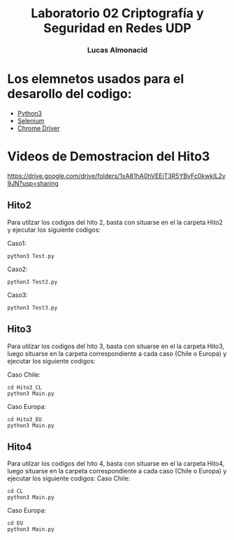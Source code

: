 <br />
<div align="center">

  <h1 align="center"> Laboratorio 02 Criptografía y Seguridad en Redes UDP</h1>

  <h3 align="center">
    Lucas Almonacid
  </h3>
</div>

# Los elemnetos usados para el desarollo del codigo:

* [Python3](https://www.python.org)
* [Selenium](https://www.selenium.dev)
* [Chrome Driver](https://chromedriver.chromium.org)

# Videos de Demostracion del Hito3

https://drive.google.com/drive/folders/1xA81hA0hVEEjT3R5YBvFc0kwkIL2y9JN?usp=sharing

## Hito2

Para utilzar los codigos del hito 2, basta con situarse en el la carpeta Hito2 y ejecutar los siguiente codigos:

Caso1:
```
python3 Test.py
```
Caso2:
```
python3 Test2.py
```
Caso3:
```
python3 Test3.py
```
## Hito3
Para utilzar los codigos del hito 3, basta con situarse en el la carpeta Hito3, luego situarse en la carpeta correspondiente a cada caso (Chile o Europa) y ejecutar los siguiente codigos:

Caso Chile:
```
cd Hito3_CL
python3 Main.py
```
Caso Europa:
```
cd Hito3_EU
python3 Main.py
```
## Hito4
Para utilzar los codigos del hito 4, basta con situarse en el la carpeta Hito4, luego situarse en la carpeta correspondiente a cada caso (Chile o Europa) y ejecutar los siguiente codigos:
Caso Chile:
```
cd CL
python3 Main.py
```
Caso Europa:
```
cd EU
python3 Main.py
```
